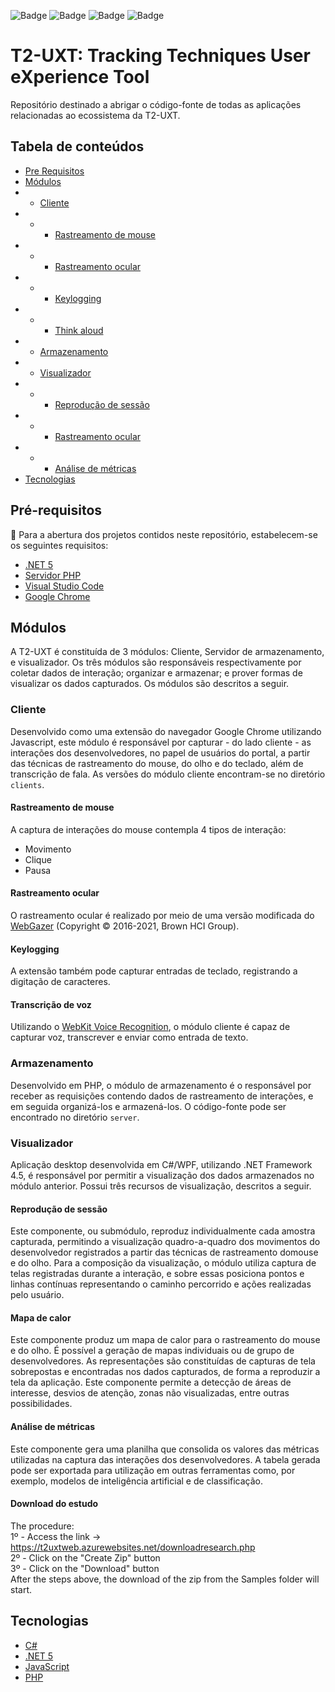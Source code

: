    
  ![Badge](https://img.shields.io/badge/PHP-7.0-information?style=flat&logo=PHP&logoColor=white&color=777BB4![Badge])  ![Badge](https://img.shields.io/badge/framework-%204.5.2-information?style=flat&logo=.NET&logoColor=white&color=512BD4)  ![Badge](https://img.shields.io/badge/%20-5.0-information?style=flat&logo=.NET&logoColor=white&color=512BD4) ![Badge](https://img.shields.io/badge/VS%20Code-1.60-information?style=flat&logo=Visual-Studio-Code&logoColor=white&color=007ACC)
 # T2-UXT: Tracking Techniques User eXperience Tool
Repositório destinado a abrigar o código-fonte de todas as aplicações relacionadas ao ecossistema da T2-UXT.

## Tabela de conteúdos

*  [Pre Requisitos](#pre-requisitos)
*  [Módulos](#Módulos)
* * [Cliente](#cliente)
* * * [Rastreamento de mouse](#rastreamento-de-mouse)
* * * [Rastreamento ocular](#rastreamento-ocular)
* * * [Keylogging](#keylogging)
* * * [Think aloud](#Transcrição-de-voz)
* * [Armazenamento](#armazenamento)
* * [Visualizador](#Visualizador)
* * * [Reprodução de sessão](#reproducao-de-sessao)
* * * [Rastreamento ocular](#rastreamento-ocular)
* * * [Análise de métricas](#analise-de-metricas)
*  [Tecnologias](#tecnologias)

 ## Pré-requisitos

📃 Para a abertura dos projetos contidos neste repositório, estabelecem-se os seguintes requisitos:

*  [.NET 5](https://dotnet.microsoft.com/download/dotnet/5.0)
*  [Servidor PHP](https://www.apachefriends.org/index.html)
*  [Visual Studio Code](https://code.visualstudio.com/download)
*  [Google Chrome](https://www.google.com/chrome/)

## Módulos
A T2-UXT é constituída de 3 módulos: Cliente, Servidor de armazenamento, e visualizador. Os três módulos são responsáveis respectivamente por coletar dados de interação; organizar e armazenar; e prover formas de visualizar os dados capturados. Os módulos são descritos a seguir.
### Cliente
Desenvolvido como uma extensão do navegador Google Chrome utilizando Javascript, este módulo é responsável por capturar - do lado cliente - as interações dos desenvolvedores, no papel de usuários do portal, a partir das técnicas de rastreamento do mouse, do olho e do teclado, além de transcrição de fala. As versões do módulo cliente encontram-se no diretório `clients`.


#### Rastreamento de mouse
A captura de interações do mouse contempla 4 tipos de interação:
* Movimento
* Clique
* Pausa
#### Rastreamento ocular
O rastreamento ocular é realizado por meio de uma versão modificada do [WebGazer](https://github.com/brownhci/WebGazer) (Copyright © 2016-2021, Brown HCI Group).
#### Keylogging
A extensão também pode capturar entradas de teclado, registrando a digitação de caracteres.
#### Transcrição de voz
Utilizando o [WebKit Voice Recognition](https://developer.mozilla.org/en-US/docs/Web/API/SpeechRecognition), o módulo cliente é capaz de capturar voz, transcrever e enviar como entrada de texto.
### Armazenamento
Desenvolvido em PHP, o módulo de armazenamento é o responsável por receber as requisições contendo dados de rastreamento de interações, e em seguida organizá-los e armazená-los. O código-fonte pode ser encontrado no diretório `server`.
### Visualizador
Aplicação desktop desenvolvida em C#/WPF, utilizando .NET Framework 4.5, é responsável por permitir a visualização dos dados armazenados no módulo anterior. Possui três recursos de visualização, descritos a seguir.
#### Reprodução de sessão
Este componente, ou submódulo, reproduz individualmente cada amostra capturada, permitindo a visualização quadro-a-quadro dos movimentos do desenvolvedor registrados a partir das técnicas de rastreamento domouse e do olho. Para a composição da visualização, o módulo utiliza captura de telas registradas durante a interação, e sobre essas posiciona pontos e linhas contínuas representando o caminho percorrido e ações realizadas pelo usuário.
#### Mapa de calor
Este componente produz um mapa de calor para o rastreamento do mouse e do olho. É possível a geração de mapas individuais ou de grupo de desenvolvedores. As representações são constituídas de capturas de tela sobrepostas e encontradas nos dados capturados, de forma a reproduzir a tela da aplicação. Este componente permite a detecção de áreas de interesse, desvios de atenção, zonas não visualizadas, entre outras possibilidades.
#### Análise de métricas
Este componente gera uma planilha que consolida os valores das métricas utilizadas na captura das interações dos desenvolvedores. A tabela gerada pode ser exportada para utilização em outras ferramentas como, por exemplo, modelos de inteligência artificial e de classificação. 
#### Download do estudo
The procedure:<br/>
1º - Access the link -> https://t2uxtweb.azurewebsites.net/downloadresearch.php <br/>
2º - Click on the "Create Zip" button <br/>
3º - Click on the "Download" button <br/>
After the steps above, the download of the zip from the Samples folder will start. <br/>
## Tecnologias
* [C#](https://docs.microsoft.com/pt-br/dotnet/csharp/)
* [.NET 5](https://docs.microsoft.com/pt-br/dotnet/)
* [JavaScript](https://www.javascript.com/)
* [PHP](https://php.net/)